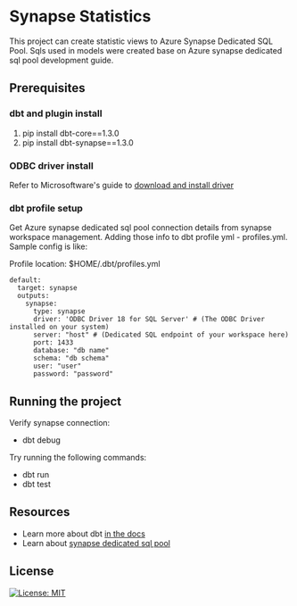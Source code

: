 # Synapse Statistics

This project can create statistic views to Azure Synapse Dedicated SQL Pool.
Sqls used in models were created base on Azure synapse dedicated sql pool development guide.

## Prerequisites
### dbt and plugin install
1. pip install dbt-core==1.3.0
2. pip install dbt-synapse==1.3.0

### ODBC driver install
Refer to Microsoftware's guide to [download and install driver](https://learn.microsoft.com/en-us/sql/connect/odbc/download-odbc-driver-for-sql-server?view=sql-server-ver16)

### dbt profile setup
Get Azure synapse dedicated sql pool connection details from synapse workspace management.
Adding those info to dbt profile yml - profiles.yml. Sample config is like:

Profile location: $HOME/.dbt/profiles.yml

```
default:
  target: synapse
  outputs:
    synapse:
      type: synapse
      driver: 'ODBC Driver 18 for SQL Server' # (The ODBC Driver installed on your system)
      server: "host" # (Dedicated SQL endpoint of your workspace here)
      port: 1433
      database: "db name"
      schema: "db schema"
      user: "user"
      password: "password"
```
## Running the project
Verify synapse connection:
- dbt debug

Try running the following commands:
- dbt run
- dbt test


## Resources
- Learn more about dbt [in the docs](https://docs.getdbt.com/docs/introduction)
- Learn about [synapse dedicated sql pool](https://learn.microsoft.com/en-us/azure/synapse-analytics/sql-data-warehouse/sql-data-warehouse-overview-what-is)

## License
[![License: MIT](https://img.shields.io/badge/License-MIT-yellow.svg)](https://github.com/Aaron-Zhou/dbt-synapse-statistics/blob/main/LICENSE)
